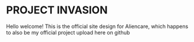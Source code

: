 # PROJECT INVASION
Hello welcome! This is the official site design for Aliencare, which happens to also be my official project upload here on github
